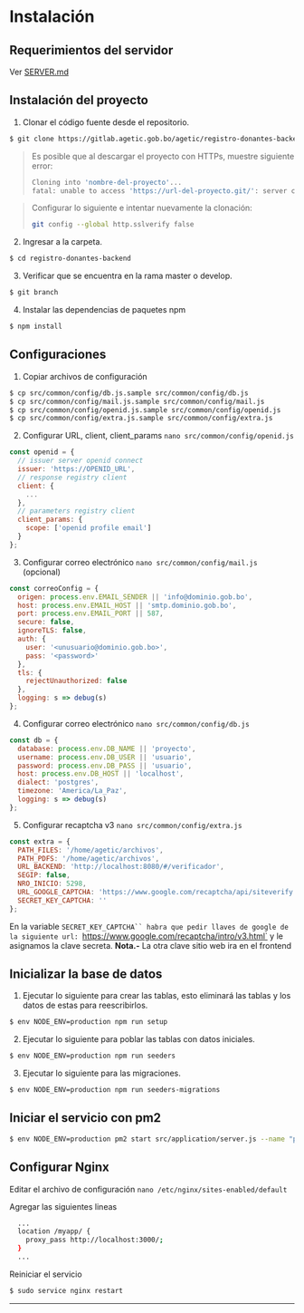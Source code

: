 # Instalación

## Requerimientos del servidor

Ver [SERVER.md](SERVER.md)

## Instalación del proyecto

1. Clonar el código fuente desde el repositorio.

```sh
$ git clone https://gitlab.agetic.gob.bo/agetic/registro-donantes-backend.git
```

> Es posible que al descargar el proyecto con HTTPs, muestre siguiente error:
> ```sh
> Cloning into 'nombre-del-proyecto'...
> fatal: unable to access 'https://url-del-proyecto.git/': server certificate verification >failed. CAfile: /etc/ssl/certs/ca-certificates.crt CRLfile: none
> ```


> Configurar lo siguiente e intentar nuevamente la clonación:
> ```sh
> git config --global http.sslverify false
> ```

2. Ingresar a la carpeta.

```sh
$ cd registro-donantes-backend
```

3. Verificar que se encuentra en la rama master o develop.

```sh
$ git branch
```

4. Instalar las dependencias de paquetes npm

```sh
$ npm install
```

## Configuraciones

1. Copiar archivos de configuración

```sh
$ cp src/common/config/db.js.sample src/common/config/db.js
$ cp src/common/config/mail.js.sample src/common/config/mail.js
$ cp src/common/config/openid.js.sample src/common/config/openid.js
$ cp src/common/config/extra.js.sample src/common/config/extra.js
```

2. Configurar URL, client, client_params `nano src/common/config/openid.js`

```js
const openid = {
  // issuer server openid connect
  issuer: 'https://OPENID_URL',
  // response registry client
  client: {
    ...
  },
  // parameters registry client
  client_params: {
    scope: ['openid profile email']
  }
};
```

3. Configurar correo electrónico `nano src/common/config/mail.js` (opcional)

```js
const correoConfig = {
  origen: process.env.EMAIL_SENDER || 'info@dominio.gob.bo',
  host: process.env.EMAIL_HOST || 'smtp.dominio.gob.bo',
  port: process.env.EMAIL_PORT || 587,
  secure: false,
  ignoreTLS: false,
  auth: {
    user: '<unusuario@dominio.gob.bo>',
    pass: '<password>'
  },
  tls: {
    rejectUnauthorized: false
  },
  logging: s => debug(s)
};
```

4. Configurar correo electrónico `nano src/common/config/db.js`

```js
const db = {
  database: process.env.DB_NAME || 'proyecto',
  username: process.env.DB_USER || 'usuario',
  password: process.env.DB_PASS || 'usuario',
  host: process.env.DB_HOST || 'localhost',
  dialect: 'postgres',
  timezone: 'America/La_Paz',
  logging: s => debug(s)
};
```

5. Configurar recaptcha v3 `nano src/common/config/extra.js`

```js
const extra = {
  PATH_FILES: '/home/agetic/archivos',
  PATH_PDFS: '/home/agetic/archivos',
  URL_BACKEND: 'http://localhost:8080/#/verificador',
  SEGIP: false,
  NRO_INICIO: 5298,
  URL_GOOGLE_CAPTCHA: 'https://www.google.com/recaptcha/api/siteverify',
  SECRET_KEY_CAPTCHA: ''
};
```

En la variable `SECRET_KEY_CAPTCHA`` habra que pedir llaves de google de la siguiente url: `https://www.google.com/recaptcha/intro/v3.html` y le asignamos la clave secreta.
**Nota.-** La otra clave sitio web ira en el frontend

## Inicializar la base de datos

1. Ejecutar lo siguiente para crear las tablas, esto eliminará las tablas y los datos de estas para reescribirlos.

```sh
$ env NODE_ENV=production npm run setup
```

2. Ejecutar lo siguiente para poblar las tablas con datos iniciales.

```sh
$ env NODE_ENV=production npm run seeders
```

3. Ejecutar lo siguiente para las migraciones.

```sh
$ env NODE_ENV=production npm run seeders-migrations
```

## Iniciar el servicio con pm2

```sh
$ env NODE_ENV=production pm2 start src/application/server.js --name "proyecto-api"
```

## Configurar Nginx

Editar el archivo de configuración `nano /etc/nginx/sites-enabled/default`

Agregar las siguientes lineas

```sh
  ...
  location /myapp/ {
    proxy_pass http://localhost:3000/;
  }
  ...
```

Reiniciar el servicio

```sh
$ sudo service nginx restart
```

---
